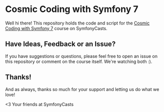# Cosmic Coding with Symfony 7

Well hi there! This repository holds the code and script for the
[Cosmic Coding with Symfony 7](https://symfonycasts.com/screencast/symfony7)
course on SymfonyCasts.

## Have Ideas, Feedback or an Issue?

If you have suggestions or questions, please feel free to open an issue
on this repository or comment on the course itself. We're watching both :).

## Thanks!

And as always, thanks so much for your support and letting us do what we love!

<3 Your friends at SymfonyCasts
